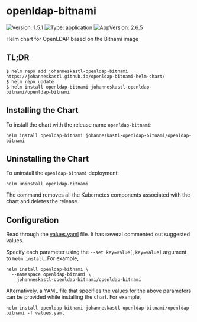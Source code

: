 # openldap-bitnami

![Version: 1.5.1](https://img.shields.io/badge/Version-1.5.1-informational?style=flat-square) ![Type: application](https://img.shields.io/badge/Type-application-informational?style=flat-square) ![AppVersion: 2.6.5](https://img.shields.io/badge/AppVersion-2.6.5-informational?style=flat-square)

Helm chart for OpenLDAP based on the Bitnami image

## TL;DR
```console
$ helm repo add johanneskastl-openldap-bitnami https://johanneskastl.github.io/openldap-bitnami-helm-chart/
$ helm repo update
$ helm install openldap-bitnami johanneskastl-openldap-bitnami/openldap-bitnami
```

## Installing the Chart
To install the chart with the release name `openldap-bitnami`:
```console
helm install openldap-bitnami johanneskastl-openldap-bitnami/openldap-bitnami
```

## Uninstalling the Chart
To uninstall the `openldap-bitnami` deployment:
```console
helm uninstall openldap-bitnami
```
The command removes all the Kubernetes components associated with the chart and deletes the release.

## Configuration

Read through the [values.yaml](./values.yaml) file. It has several commented out suggested values.

Specify each parameter using the `--set key=value[,key=value]` argument to `helm install`. For example,
```console
helm install openldap-bitnami \
  --namespace openldap-bitnami \
    johanneskastl-openldap-bitnami/openldap-bitnami
```

Alternatively, a YAML file that specifies the values for the above parameters can be provided while installing the chart.
For example,
```console
helm install openldap-bitnami johanneskastl-openldap-bitnami/openldap-bitnami -f values.yaml
```

